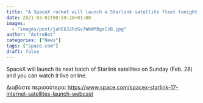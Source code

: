 ```yaml
---
title: "A SpaceX rocket will launch a Starlink satellite fleet tonight and you can watch it live. Here's how."
date: 2021-03-01T00:59:20+01:00
images:
  - "images/post/jahE6J2hzGv7WbWfBgzCzB.jpg"
author: "AstroBot"
categories: ["News"]
tags: ["space.com"]
draft: false
---
```


SpaceX will launch its next batch of Starlink satellites on Sunday (Feb. 28) and you can watch it live online. 

Διαβάστε περισσότερα: https://www.space.com/spacex-starlink-17-internet-satellites-launch-webcast
